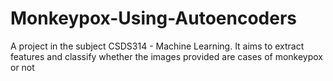 # Monkeypox-Using-Autoencoders
A project in the subject CSDS314 - Machine Learning. It aims to extract features and classify whether the images provided are cases of monkeypox or not
